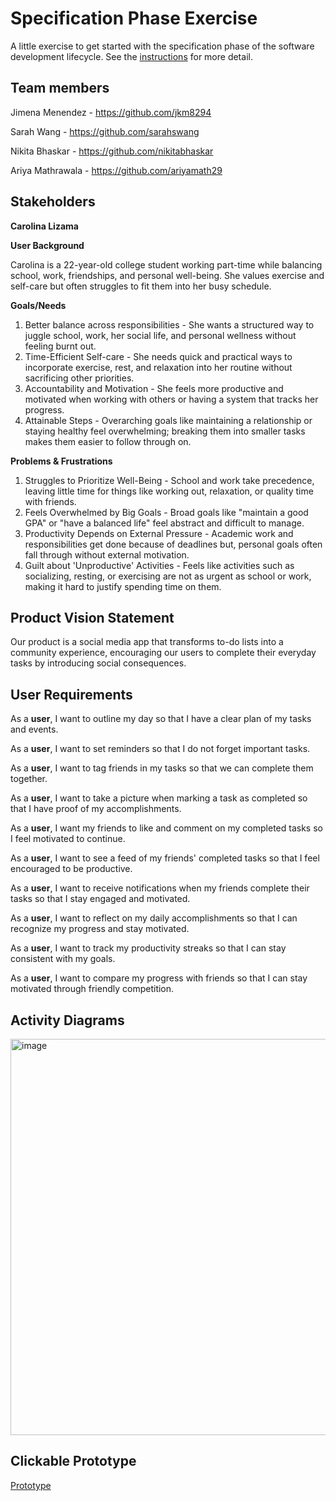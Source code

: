 # Specification Phase Exercise

A little exercise to get started with the specification phase of the software development lifecycle. See the [instructions](instructions.md) for more detail.

## Team members

Jimena Menendez - https://github.com/jkm8294 

Sarah Wang - https://github.com/sarahswang

Nikita Bhaskar - https://github.com/nikitabhaskar

Ariya Mathrawala - https://github.com/ariyamath29

## Stakeholders

**Carolina Lizama**

**User Background**

Carolina is a 22-year-old college student working part-time while balancing school, work, friendships, and personal well-being. She values exercise and self-care but often struggles to fit them into her busy schedule. 

**Goals/Needs**

1. Better balance across responsibilities - She wants a structured way to juggle school, work, her social life, and personal wellness without feeling burnt out.
2. Time-Efficient Self-care - She needs quick and practical ways to incorporate exercise, rest, and relaxation into her routine without sacrificing other priorities.
3. Accountability and Motivation - She feels more productive and motivated when working with others or having a system that tracks her progress.
4. Attainable Steps - Overarching goals like maintaining a relationship or staying healthy feel overwhelming; breaking them into smaller tasks makes them easier to follow through on.

**Problems & Frustrations**

1. Struggles to Prioritize Well-Being - School and work take precedence, leaving little time for things like working out, relaxation, or quality time with friends.
2. Feels Overwhelmed by Big Goals - Broad goals like "maintain a good GPA" or "have a balanced life" feel abstract and difficult to manage.
3. Productivity Depends on External Pressure - Academic work and responsibilities get done because of deadlines but, personal goals often fall through without external motivation.
4. Guilt about 'Unproductive' Activities - Feels like activities such as socializing, resting, or exercising are not as urgent as school or work, making it hard to justify spending time on them. 

## Product Vision Statement

Our product is a social media app that transforms to-do lists into a community experience, encouraging our users to complete their everyday tasks by introducing social consequences.

## User Requirements

As a **user**, I want to outline my day so that I have a clear plan of my tasks and events.

As a **user**, I want to set reminders so that I do not forget important tasks. 

As a **user**, I want to tag friends in my tasks so that we can complete them together.

As a **user**, I want to take a picture when marking a task as completed so that I have proof of my accomplishments.

As a **user**, I want my friends to like and comment on my completed tasks so I feel motivated to continue. 

As a **user**, I want to see a feed of my friends' completed tasks so that I feel encouraged to be productive. 

As a **user**, I want to receive notifications when my friends complete their tasks so that I stay engaged and motivated. 

As a **user**, I want to reflect on my daily accomplishments so that I can recognize my progress and stay motivated.

As a **user**, I want to track my productivity streaks so that I can stay consistent with my goals. 

As a **user**, I want to compare my progress with friends so that I can stay motivated through friendly competition. 

## Activity Diagrams

<img width="634" alt="image" src="https://github.com/user-attachments/assets/b8625d4d-5bce-4ca2-a8e8-b7e8980836c7" />


## Clickable Prototype
<a href="https://www.figma.com/proto/9ff3MdBQKz59eKyXbuEls3/p1-gang?node-id=19-20&p=f&t=zz9984dBUqacSFdq-1&scaling=scale-down&content-scaling=fixed&page-id=0%3A1"> Prototype </a>

